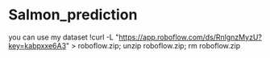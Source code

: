 # Salmon_prediction
you can use my dataset 
!curl -L "https://app.roboflow.com/ds/RnlgnzMyzU?key=kabpxxe6A3" > roboflow.zip; unzip roboflow.zip; rm roboflow.zip
